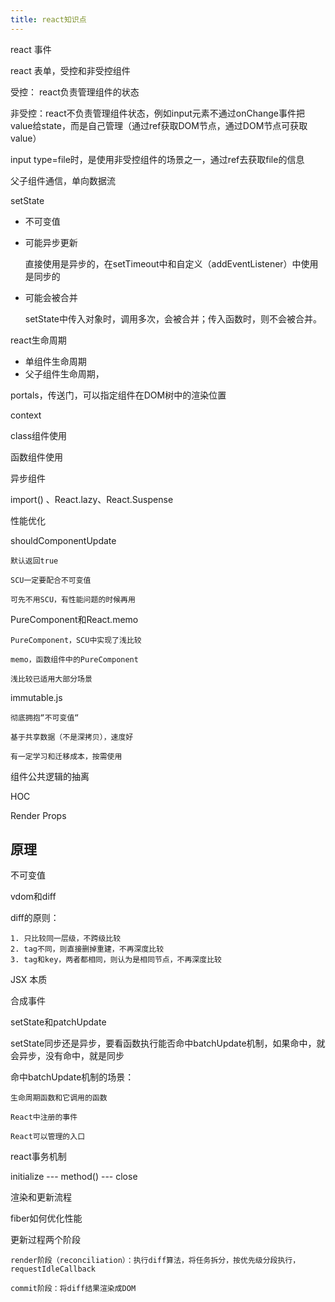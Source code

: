 ```yaml
---
title: react知识点
---
```


react 事件

react 表单，受控和非受控组件

  受控： react负责管理组件的状态

  非受控：react不负责管理组件状态，例如input元素不通过onChange事件把value给state，而是自己管理（通过ref获取DOM节点，通过DOM节点可获取value）

  input type=file时，是使用非受控组件的场景之一，通过ref去获取file的信息


父子组件通信，单向数据流

setState

 - 不可变值
 - 可能异步更新

    直接使用是异步的，在setTimeout中和自定义（addEventListener）中使用是同步的

 - 可能会被合并

    setState中传入对象时，调用多次，会被合并；传入函数时，则不会被合并。

react生命周期

  - 单组件生命周期
  - 父子组件生命周期，


portals，传送门，可以指定组件在DOM树中的渲染位置

context

  class组件使用

  函数组件使用

异步组件

  import() 、React.lazy、React.Suspense

性能优化

  shouldComponentUpdate

    默认返回true

    SCU一定要配合不可变值

    可先不用SCU，有性能问题的时候再用

  PureComponent和React.memo

    PureComponent，SCU中实现了浅比较

    memo，函数组件中的PureComponent

    浅比较已适用大部分场景

  immutable.js

    彻底拥抱“不可变值“

    基于共享数据（不是深拷贝），速度好

    有一定学习和迁移成本，按需使用

组件公共逻辑的抽离

  HOC

  Render Props
  

## 原理

不可变值

vdom和diff

  diff的原则：

    1. 只比较同一层级，不跨级比较
    2. tag不同，则直接删掉重建，不再深度比较
    3. tag和key，两者都相同，则认为是相同节点，不再深度比较

JSX 本质

合成事件

setState和patchUpdate

  setState同步还是异步，要看函数执行能否命中batchUpdate机制，如果命中，就会异步，没有命中，就是同步

  命中batchUpdate机制的场景：

    生命周期函数和它调用的函数

    React中注册的事件

    React可以管理的入口

react事务机制

  initialize --- method() --- close 

渲染和更新流程

fiber如何优化性能

  更新过程两个阶段

    render阶段（reconciliation）：执行diff算法，将任务拆分，按优先级分段执行，requestIdleCallback
    
    commit阶段：将diff结果渲染成DOM